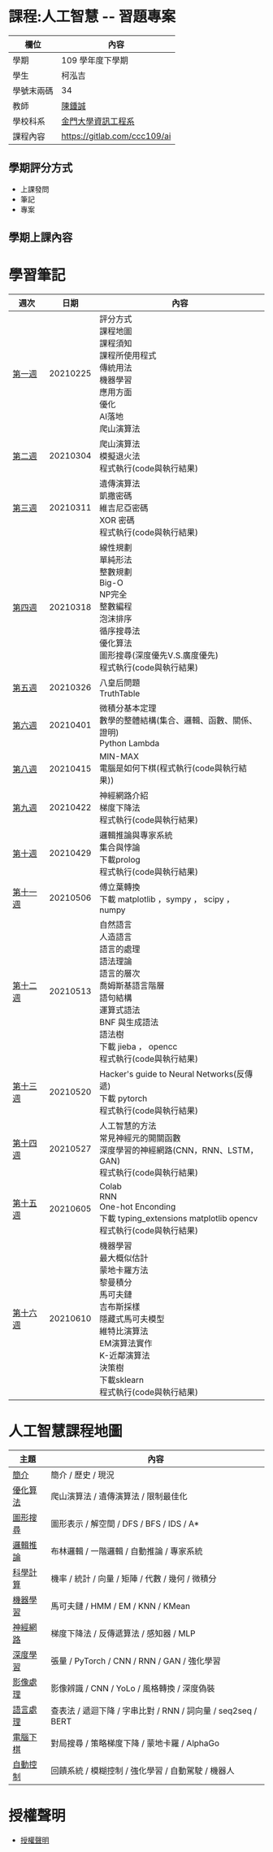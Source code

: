 # 課程:人工智慧 -- 習題專案

欄位 | 內容
-----|--------
學期 | 109 學年度下學期
學生 |  柯泓吉
學號末兩碼 | 34
教師 | [陳鍾誠](https://www.nqu.edu.tw/educsie/index.php?act=blog&code=list&ids=4)
學校科系 | [金門大學資訊工程系](https://www.nqu.edu.tw/educsie/index.php)
課程內容 | https://gitlab.com/ccc109/ai
## 學期評分方式
* 上課發問
* 筆記
* 專案
## 學期上課內容
# 學習筆記
週次 | 日期 | 內容
---- | ---- | ----
[第一週](https://github.com/www-abcdefg/ai109b/blob/main/note/%E4%BA%BA%E5%B7%A5%E6%99%BA%E6%85%A7%E7%AC%AC%E4%B8%80%E9%80%B1%E7%AD%86%E8%A8%98.md) | 20210225 | 評分方式<br>  課程地圖<br>  課程須知<br>  課程所使用程式<br>  傳統用法<br>  機器學習<br>  應用方面 <br>  優化<br>  AI落地<br>  爬山演算法
[第二週](https://github.com/www-abcdefg/ai109b/blob/main/note/%E4%BA%BA%E5%B7%A5%E6%99%BA%E6%85%A7%E7%AC%AC%E4%BA%8C%E9%80%B1%E7%AD%86%E8%A8%98.md) | 20210304 | 爬山演算法<br> 模擬退火法<br> 程式執行(code與執行結果)
[第三週](https://github.com/www-abcdefg/ai109b/blob/main/note/%E4%BA%BA%E5%B7%A5%E6%99%BA%E6%85%A7%E7%AC%AC%E4%B8%89%E9%80%B1%E7%AD%86%E8%A8%98.md) | 20210311 | 遺傳演算法<br> 凱撒密碼<br>  維吉尼亞密碼<br> XOR 密碼<br>   程式執行(code與執行結果)
[第四週](https://github.com/www-abcdefg/ai109b/blob/main/note/%E4%BA%BA%E5%B7%A5%E6%99%BA%E6%85%A7%E7%AC%AC%E5%9B%9B%E9%80%B1%E7%AD%86%E8%A8%98.md) | 20210318 | 線性規劃<br> 單純形法<br> 整數規劃<br> Big-O<br> NP完全<br> 整數編程<br> 泡沫排序<br> 循序搜尋法<br> 優化算法<br> 圖形搜尋(深度優先V.S.廣度優先)<br> 程式執行(code與執行結果)
[第五週](https://github.com/www-abcdefg/ai109b/blob/main/note/%E4%BA%BA%E5%B7%A5%E6%99%BA%E6%85%A7%E7%AC%AC%E4%BA%94%E9%80%B1%E7%AD%86%E8%A8%98.md) | 20210326 | 八皇后問題 <br> TruthTable
[第六週](https://github.com/www-abcdefg/ai109b/blob/main/note/%E4%BA%BA%E5%B7%A5%E6%99%BA%E6%85%A7%E7%AC%AC%E5%85%AD%E9%80%B1%E7%AD%86%E8%A8%98.md) | 20210401 | 微積分基本定理<br> 數學的整體結構(集合、邏輯、函數、關係、證明)<br> Python Lambda
[第八週](https://github.com/www-abcdefg/ai109b/blob/main/note/%E4%BA%BA%E5%B7%A5%E6%99%BA%E6%85%A7%E7%AC%AC%E5%85%AB%E9%80%B1%E7%AD%86%E8%A8%98.md) | 20210415 | MIN-MAX <br> 電腦是如何下棋(程式執行(code與執行結果))
[第九週](https://github.com/www-abcdefg/ai109b/blob/main/note/%E4%BA%BA%E5%B7%A5%E6%99%BA%E6%85%A7%E7%AC%AC%E4%B9%9D%E9%80%B1%E7%AD%86%E8%A8%98.md) | 20210422 | 神經網路介紹 <br> 梯度下降法<br> 程式執行(code與執行結果)
[第十週](https://github.com/www-abcdefg/ai109b/blob/main/note/%E4%BA%BA%E5%B7%A5%E6%99%BA%E6%85%A7%E7%AC%AC%E5%8D%81%E9%80%B1%E7%AD%86%E8%A8%98.md) | 20210429 | 邏輯推論與專家系統 <br> 集合與悖論 <br> 下載prolog <br> 程式執行(code與執行結果)
[第十一週](https://github.com/www-abcdefg/ai109b/blob/main/note/%E4%BA%BA%E5%B7%A5%E6%99%BA%E6%85%A7%E7%AC%AC%E5%8D%81%E4%B8%80%E9%80%B1%E7%AD%86%E8%A8%98.md) | 20210506 | 傅立葉轉換<br> 下載 matplotlib ，sympy ， scipy ， numpy
[第十二週](https://github.com/www-abcdefg/ai109b/blob/main/note/%E4%BA%BA%E5%B7%A5%E6%99%BA%E6%85%A7%E7%AC%AC%E5%8D%81%E4%BA%8C%E9%80%B1%E7%AD%86%E8%A8%98.md) | 20210513 | 自然語言<br> 人造語言<br> 語言的處理<br> 語法理論<br> 語言的層次<br> 喬姆斯基語言階層<br> 語句結構<br> 運算式語法<br> BNF 與生成語法<br> 語法樹<br> 下載 jieba ， opencc<br> 程式執行(code與執行結果)
[第十三週](https://github.com/www-abcdefg/ai109b/blob/main/note/%E4%BA%BA%E5%B7%A5%E6%99%BA%E6%85%A7%E7%AC%AC%E5%8D%81%E4%B8%89%E9%80%B1%E7%AD%86%E8%A8%98.md) | 20210520 | Hacker's guide to Neural Networks(反傳遞) <br> 下載 pytorch<br> 程式執行(code與執行結果)
[第十四週](https://github.com/www-abcdefg/ai109b/blob/main/note/%E4%BA%BA%E5%B7%A5%E6%99%BA%E6%85%A7%E7%AC%AC%E5%8D%81%E5%9B%9B%E9%80%B1%E7%AD%86%E8%A8%98.md) | 20210527 | 人工智慧的方法<br> 常見神經元的開關函數<br>深度學習的神經網路(CNN，RNN、LSTM，GAN)<br> 程式執行(code與執行結果)
[第十五週](https://github.com/www-abcdefg/ai109b/blob/main/note/%E4%BA%BA%E5%B7%A5%E6%99%BA%E6%85%A7%E7%AC%AC%E5%8D%81%E4%BA%94%E9%80%B1%E7%AD%86%E8%A8%98.md) | 20210605 | Colab <br> RNN <br> One-hot Enconding <br> 下載  typing_extensions matplotlib opencv<br>程式執行(code與執行結果)
[第十六週](https://github.com/www-abcdefg/ai109b/blob/main/note/%E4%BA%BA%E5%B7%A5%E6%99%BA%E6%85%A7%E7%AC%AC%E5%8D%81%E5%85%AD%E9%80%B1%E7%AD%86%E8%A8%98.md) | 20210610 | 機器學習<br>  最大概似估計<br>  蒙地卡羅方法<br>  黎曼積分<br>  馬可夫鏈<br>  吉布斯採樣<br>  隱藏式馬可夫模型<br>  維特比演算法<br> EM演算法實作<br>  K-近鄰演算法<br>  決策樹 <br> 下載sklearn<br>  程式執行(code與執行結果)

# 人工智慧課程地圖
主題                         | 內容
----------------------------|---------------------------------------------------------
[簡介](https://programmermedia.org/root/%E9%99%B3%E9%8D%BE%E8%AA%A0/%E8%AA%B2%E7%A8%8B/%E4%BA%BA%E5%B7%A5%E6%99%BA%E6%85%A7/01-introduction/)   | 簡介 / 歷史 / 現況
[優化算法](https://programmermedia.org/root/%E9%99%B3%E9%8D%BE%E8%AA%A0/%E8%AA%B2%E7%A8%8B/%E4%BA%BA%E5%B7%A5%E6%99%BA%E6%85%A7/02-optimize/)    | 爬山演算法 / 遺傳演算法 / 限制最佳化
[圖形搜尋](https://programmermedia.org/root/%E9%99%B3%E9%8D%BE%E8%AA%A0/%E8%AA%B2%E7%A8%8B/%E4%BA%BA%E5%B7%A5%E6%99%BA%E6%85%A7/03-search/)      | 圖形表示 / 解空間 / DFS / BFS / IDS / A*
[邏輯推論](https://programmermedia.org/root/%E9%99%B3%E9%8D%BE%E8%AA%A0/%E8%AA%B2%E7%A8%8B/%E4%BA%BA%E5%B7%A5%E6%99%BA%E6%85%A7/04-logic/)       | 布林邏輯 / 一階邏輯 / 自動推論 / 專家系統
[科學計算](https://programmermedia.org/root/%E9%99%B3%E9%8D%BE%E8%AA%A0/%E8%AA%B2%E7%A8%8B/%E4%BA%BA%E5%B7%A5%E6%99%BA%E6%85%A7/05-math/)       | 機率 / 統計 / 向量 / 矩陣 / 代數 / 幾何 / 微積分
[機器學習](https://programmermedia.org/root/%E9%99%B3%E9%8D%BE%E8%AA%A0/%E8%AA%B2%E7%A8%8B/%E4%BA%BA%E5%B7%A5%E6%99%BA%E6%85%A7/06-learn/   )      | 馬可夫鏈 / HMM / EM / KNN / KMean
[神經網路](https://programmermedia.org/root/%E9%99%B3%E9%8D%BE%E8%AA%A0/%E8%AA%B2%E7%A8%8B/%E4%BA%BA%E5%B7%A5%E6%99%BA%E6%85%A7/07-neural/)      | 梯度下降法 / 反傳遞算法 / 感知器 / MLP
[深度學習](https://programmermedia.org/root/%E9%99%B3%E9%8D%BE%E8%AA%A0/%E8%AA%B2%E7%A8%8B/%E4%BA%BA%E5%B7%A5%E6%99%BA%E6%85%A7/08-deep/)        | 張量 / PyTorch / CNN / RNN / GAN / 強化學習
[影像處理](https://programmermedia.org/root/%E9%99%B3%E9%8D%BE%E8%AA%A0/%E8%AA%B2%E7%A8%8B/%E4%BA%BA%E5%B7%A5%E6%99%BA%E6%85%A7/09-image/)       | 影像辨識 / CNN / YoLo / 風格轉換 / 深度偽裝
[語言處理](https://programmermedia.org/root/%E9%99%B3%E9%8D%BE%E8%AA%A0/%E8%AA%B2%E7%A8%8B/%E4%BA%BA%E5%B7%A5%E6%99%BA%E6%85%A7/10-lang/)        | 查表法 / 遞迴下降 / 字串比對 / RNN / 詞向量 / seq2seq / BERT
[電腦下棋](https://programmermedia.org/root/%E9%99%B3%E9%8D%BE%E8%AA%A0/%E8%AA%B2%E7%A8%8B/%E4%BA%BA%E5%B7%A5%E6%99%BA%E6%85%A7/11-chess/)       | 對局搜尋 / 策略梯度下降 / 蒙地卡羅 / AlphaGo
[自動控制](https://programmermedia.org/root/%E9%99%B3%E9%8D%BE%E8%AA%A0/%E8%AA%B2%E7%A8%8B/%E4%BA%BA%E5%B7%A5%E6%99%BA%E6%85%A7/12-control/)     | 回饋系統 / 模糊控制 / 強化學習 / 自動駕駛 / 機器人
# 授權聲明
* [授權聲明](https://github.com/www-abcdefg/sp109b/blob/main/LICENSE.md)
